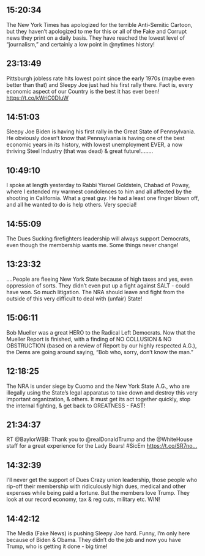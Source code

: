 ## 15:20:34
The New York Times has apologized for the terrible Anti-Semitic Cartoon, but they haven’t apologized to me for this or all of the Fake and Corrupt news they print on a daily basis. They have reached the lowest level of “journalism,” and certainly a low point in @nytimes history!
## 23:13:49
Pittsburgh jobless rate hits lowest point since the early 1970s (maybe even better than that) and Sleepy Joe just had his first rally there. Fact is, every economic aspect of our Country is the best it has ever been! https://t.co/kWriC0DIuW
## 14:51:03
Sleepy Joe Biden is having his first rally in the Great State of Pennsylvania. He obviously doesn’t know that Pennsylvania is having one of the best economic years in its history, with lowest unemployment EVER, a now thriving Steel Industry (that was dead) &amp; great future!........
## 10:49:10
I spoke at length yesterday to Rabbi Yisroel Goldstein, Chabad  of Poway, where I extended my warmest condolences to him and all affected by the shooting in California. What a great guy. He had a least one finger blown off, and all he wanted to do is help others. Very special!
## 14:55:09
The Dues Sucking firefighters leadership will always support Democrats, even though the membership wants me. Some things never change!
## 13:23:32
....People are fleeing New York State because of high taxes and yes, even oppression of sorts. They didn’t even put up a fight against SALT - could have won. So much litigation. The NRA should leave and fight from the outside of this very difficult to deal with (unfair) State!
## 15:06:11
Bob Mueller was a great HERO to the Radical Left Democrats. Now that the Mueller Report is finished, with a finding of NO COLLUSION &amp; NO OBSTRUCTION (based on a review of Report by our highly respected A.G.), the Dems are going around saying, “Bob who, sorry, don’t know the man.”
## 12:18:25
The NRA is under siege by Cuomo and the New York State A.G., who are illegally using the State’s legal apparatus to take down and destroy this very important organization, &amp; others. It must get its act together quickly, stop the internal fighting, &amp; get back to GREATNESS - FAST!
## 21:34:37
RT @BaylorWBB: Thank you to @realDonaldTrump and the @WhiteHouse staff for a great experience for the Lady Bears!
#SicEm https://t.co/SR7no…
## 14:32:39
I’ll never get the support of Dues Crazy union leadership, those people who rip-off their membership with ridiculously high dues, medical and other expenses while being paid a fortune. But the members love Trump. They look at our record economy, tax &amp; reg cuts, military etc. WIN!
## 14:42:12
The Media (Fake News) is pushing Sleepy Joe hard. Funny, I’m only here because of Biden &amp; Obama. They didn’t do the job and now you have Trump, who is getting it done - big time!
